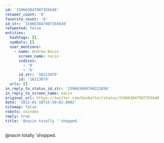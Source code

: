 ```yaml
---
id: '159663847987355648'
retweet_count: '0'
favorite_count: '0'
id_str: '159663847987355648'
retweeted: false
entities:
  hashtags: []
  symbols: []
  user_mentions:
    - name: Andrew Nacin
      screen_name: nacin
      indices:
        - '0'
        - '6'
      id_str: '16213079'
      id: '16213079'
  urls: []
in_reply_to_status_id_str: '159663669746221056'
in_reply_to_screen_name: nacin
original_url: https://twitter.com/benbalter/status/159663847987355648
date: '2012-01-18T15:50:02.000Z'
sitemap: false
robots: noindex
reply: true
title: '@nacin totally ''shopped.'
---
```


@nacin totally 'shopped.